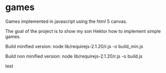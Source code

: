 # games
Games implemented in javascript using the html 5 canvas.

The goal of the project is to show my son Hektor how to implement simple games.

Build minified version:
node lib/requirejs-2.1.20/r.js -o build_min.js

Build non minified version:
node lib/requirejs-2.1.20/r.js -o build.js

test
